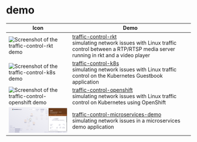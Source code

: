 # demo

| Icon   | Demo        |
| ------ | ----------- |
| ![Screenshot of the traffic-control-rkt demo](traffic-control-rkt/traffic-control-rkt_small.png) | [traffic-control-rkt](traffic-control-rkt/)<br/> simulating network issues with Linux traffic control between a RTP/RTSP media server running in rkt and a video player |
| ![Screenshot of the traffic-control-k8s demo](traffic-control-k8s/traffic-control-k8s_small.png) | [traffic-control-k8s](traffic-control-k8s/)<br/> simulating network issues with Linux traffic control on the Kubernetes Guestbook application |
| ![Screenshot of the traffic-control-openshift demo](traffic-control-openshift/weave_scope_ui_ping_small.png) | [traffic-control-openshift](traffic-control-openshift/)<br/> simulating network issues with Linux traffic control on Kubernetes using OpenShift |
| ![Screenshot of traffic-control-microservices-demo](traffic-control-microservices-demo/traffic-control-microservices-demo_small.png) | [traffic-control-microservices-demo](traffic-control-microservices-demo/)<br/> simulating network issues in a microservices demo application |

